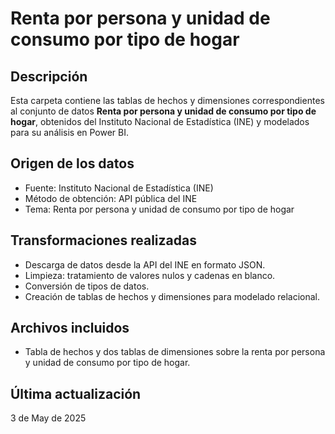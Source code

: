 # Renta por persona y unidad de consumo por tipo de hogar

## Descripción
Esta carpeta contiene las tablas de hechos y dimensiones correspondientes al conjunto de datos **Renta por persona y unidad de consumo por tipo de hogar**, obtenidos del Instituto Nacional de Estadística (INE) y modelados para su análisis en Power BI.

## Origen de los datos
- Fuente: Instituto Nacional de Estadística (INE)
- Método de obtención: API pública del INE
- Tema: Renta por persona y unidad de consumo por tipo de hogar

## Transformaciones realizadas
- Descarga de datos desde la API del INE en formato JSON.
- Limpieza: tratamiento de valores nulos y cadenas en blanco.
- Conversión de tipos de datos.
- Creación de tablas de hechos y dimensiones para modelado relacional.

## Archivos incluidos
- Tabla de hechos y dos tablas de dimensiones sobre la renta por persona y unidad de consumo por tipo de hogar.

## Última actualización
3 de May de 2025

